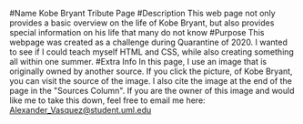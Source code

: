 #Name 
Kobe Bryant Tribute Page
#Description
This web page not only provides a basic overview on the life of Kobe Bryant, but also provides special information on his life that
many do not know
#Purpose
This webpage was created as a challenge during Quarantine of 2020. I wanted to see if I could teach myself HTML and CSS, while also 
creating something all within one summer.
#Extra Info
In this page, I use an image that is originally owned by another source. If you click the picture, of Kobe Bryant, 
you can visit the source of the image. I also cite the image at the end of the page in the "Sources Column". If you are the owner 
of this image and would like me to take this down, feel free to email me here: Alexander_Vasquez@student.uml.edu
